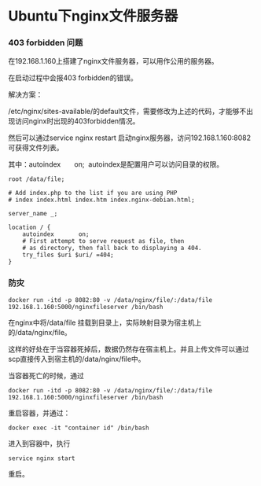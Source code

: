 # Ubuntu下nginx文件服务器

### 403 forbidden 问题

在192.168.1.160上搭建了nginx文件服务器，可以用作公用的服务器。

在启动过程中会报403 forbidden的错误。

解决方案：

/etc/nginx/sites-available/的default文件，需要修改为上述的代码，才能够不出现访问nginx时出现的403forbidden情况。

然后可以通过service nginx restart 启动nginx服务器，访问192.168.1.160:8082 可获得文件列表。

其中：autoindex       on;  autoindex是配置用户可以访问目录的权限。

```
root /data/file;

# Add index.php to the list if you are using PHP
# index index.html index.htm index.nginx-debian.html;

server_name _;

location / {
    autoindex       on;
    # First attempt to serve request as file, then
    # as directory, then fall back to displaying a 404.
    try_files $uri $uri/ =404;
}

```

### 防灾

```
docker run -itd -p 8082:80 -v /data/nginx/file/:/data/file 192.168.1.160:5000/nginxfileserver /bin/bash
```

在nginx中将/data/file 挂载到目录上，实际映射目录为宿主机上的/data/nginx/file。

这样的好处在于当容器死掉后，数据仍然存在宿主机上。并且上传文件可以通过scp直接传入到宿主机的/data/nginx/file中。

当容器死亡的时候，通过
```
docker run -itd -p 8082:80 -v /data/nginx/file/:/data/file 192.168.1.160:5000/nginxfileserver /bin/bash
```
重启容器，并通过：
```
docker exec -it "container id" /bin/bash
```
进入到容器中，执行
```
service nginx start
```
重启。
